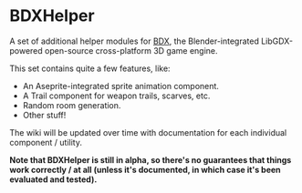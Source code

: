 # BDXHelper
A set of additional helper modules for [BDX](http://www.github.com/goranm/bdx), the Blender-integrated LibGDX-powered open-source cross-platform 3D game engine.

This set contains quite a few features, like:

- An Aseprite-integrated sprite animation component.
- A Trail component for weapon trails, scarves, etc.
- Random room generation.
- Other stuff!

The wiki will be updated over time with documentation for each individual component / utility.

**Note that BDXHelper is still in alpha, so there's no guarantees that things work correctly / at all (unless it's documented, in which case it's been evaluated and tested).**